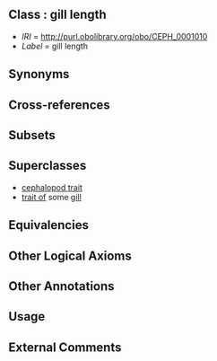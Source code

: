 
## Class : gill length

 * *IRI* = http://purl.obolibrary.org/obo/CEPH_0001010
 * *Label* = gill length

## Synonyms


## Cross-references


## Subsets


## Superclasses

 * [cephalopod trait](../../CEPH/00/CEPH_0000300.md)
 * [trait of](../../ceph#trait/of/ceph#trait_of.md) some [gill](../../CEPH/22/CEPH_0000122.md)

## Equivalencies


## Other Logical Axioms


## Other Annotations


## Usage


## External Comments

